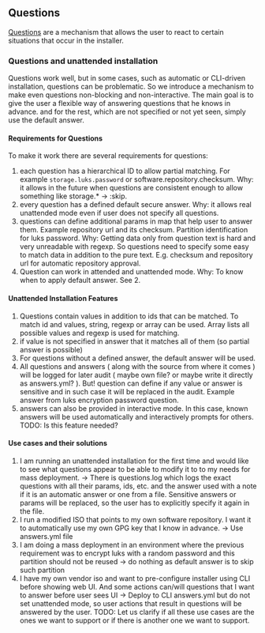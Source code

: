 ## Questions

[Questions][] are a mechanism that allows the user to react to certain situations that occur in the installer.

[Questions]: https://opensuse.github.io/agama/dbus/ref-org.opensuse.Agama.Questions1.html

### Questions and unattended installation

Questions work well, but in some cases, such as automatic or CLI-driven installation, questions can be problematic. So we introduce a mechanism to make even questions
non-blocking and non-interactive. The main goal is to give the user a flexible way of answering questions that he knows in advance.
and for the rest, which are not specified or not yet seen, simply use the default answer.

#### Requirements for Questions

To make it work there are several requirements for questions:

1. each question has a hierarchical ID to allow partial matching. For example `storage.luks.password` or
software.repository.checksum. Why: it allows in the future when questions are consistent enough to allow something like
storage.* -> :skip.
2. every question has a defined default secure answer. Why: it allows real unattended mode even if user does not specify all questions.
3. questions can define additional params in map that help user to answer them. Example repository url and its checksum.
   Partition identification for luks password. Why: Getting data only from question text is hard and very unreadable with regexp.
   So questions need to specify some easy to match data in addition to the pure text.
   E.g. checksum and repository url for automatic repository approval.
4. Question can work in attended and unattended mode. Why: To know when to apply default answer. See 2.

#### Unattended Installation Features

1. Questions contain values in addition to ids that can be matched. To match
id and values, string, regexp or array can be used. Array lists all possible values and regexp is used for matching.
2. if value is not specified in answer that it matches all of them (so partial answer is possible)
3. For questions without a defined answer, the default answer will be used.
4. All questions and answers ( along with the source from where it comes )
   will be logged for later audit ( maybe own file? or maybe write it directly as answers.yml? ). But! question can define if any value or answer is sensitive and in such case
   it will be replaced in the audit. Example answer from luks encryption password question.
5. answers can also be provided in interactive mode. In this case, known answers will be used automatically and
interactively prompts for others. TODO: Is this feature needed?


#### Use cases and their solutions

1. I am running an unattended installation for the first time and would like to see what questions appear to be able to modify it to
to my needs for mass deployment. -> There is questions.log which logs the exact questions
with all their params, ids, etc. and the answer used with a note if it is an automatic answer or one from a
file. Sensitive answers or params will be replaced, so the user has to explicitly specify it again in the file.
2. I run a modified ISO that points to my own software repository. I want it to automatically use my own
  GPG key that I know in advance. -> Use answers.yml file
3. I am doing a mass deployment in an environment where the previous requirement was to encrypt luks with a random password
   and this partition should not be reused -> do nothing as default answer is to skip such partition
4. I have my own vendor iso and want to pre-configure installer using CLI before showing web UI. And some actions can/will
   questions that I want to answer before user sees UI -> Deploy to CLI answers.yml but
   do not set unattended mode, so user actions that result in questions will be answered by the user.
   TODO: Let us clarify if all these use cases are the ones we want to support or if there is another one we want to support.